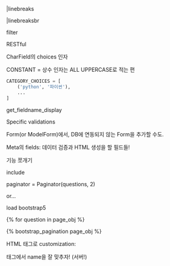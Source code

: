 \|linebreaks

\|linebreaksbr

filter

RESTful

CharField의 choices 인자

CONSTANT = 상수 인자는 ALL UPPERCASE로 적는 편

```python
CATEGORY_CHOICES = [
    ('python', '파이썬'),
    ...
]
```

get_fieldname_display



Specific validations



Form(or ModelForm)에서, DB에 연동되지 않는 Form을 추가할 수도.

Meta의 fields: 데이터 검증과 HTML 생성을 할 필드들!



기능 쪼개기

include



paginator = Paginator(questions, 2)

or...

load bootstrap5

{% for question in page_obj %}

{% bootstrap_pagination page_obj %}



HTML 태그로 customization:

태그에서 name을 잘 맞추자! (서버!)




